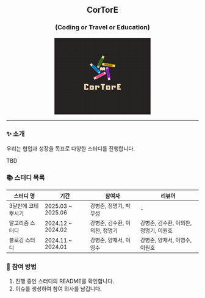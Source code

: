 
<div align="center">
    
## CorTorE
### (Coding or Travel or Education)
    
<img src="./logo.png" alt="CorTorE logo" height=50% width=50% style="border: 1px solid white; display: block; margin: auto;">

</div>

-----

### ✨ **소개**

우리는 협업과 성장을 목표로 다양한 스터디를 진행합니다.

TBD

### 📚 **스터디 목록**

| **스터디 명**      | **기간**  | **참여자**                     | **리뷰어**|
| ------------------ | --------- | ------------------------------ | -------------- |
| 3달만에 코테 뿌시기  | 2025.03 ~ 2025.06 | 강병준, 정명기, 박무성 | - |
| 알고리즘 스터디    | 2024.12 ~ 2024.02 | 강병준, 김수환, 이의찬, 정명기            | 강병준, 김수환, 이의찬, 정명기, 이원호        |
| 블로깅 스터디      | 2024.11 ~ 2024.01 | 강병준, 양재서, 이영수            |강병준, 양재서, 이영수, 이원호  |

### 🙌 **참여 방법**

1. 진행 중인 스터디의 README를 확인합니다.
2. 이슈를 생성하여 참여 의사를 남깁니다.
